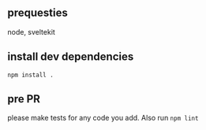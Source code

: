 
## prequesties
node, sveltekit

## install dev dependencies

```
npm install .
```


## pre PR
please make tests for any code you add. Also run ``npm lint``


